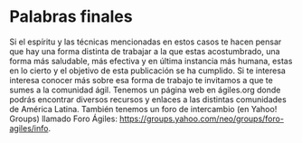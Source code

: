 Palabras finales
===

Si el espíritu y las técnicas mencionadas en estos casos te hacen pensar que hay una forma distinta de trabajar a la que estas acostumbrado, una forma más saludable, más efectiva y en última instancia más humana, estas en lo cierto y el objetivo de esta publicación se ha cumplido. Si te interesa interesa conocer más sobre esa forma de trabajo te invitamos a que te sumes a la comunidad ágil. Tenemos un página web en ágiles.org donde podrás encontrar diversos recursos y enlaces a las distintas comunidades de América Latina. También tenemos un foro de intercambio (en Yahoo! Groups) llamado Foro Ágiles: https://groups.yahoo.com/neo/groups/foro-agiles/info.

